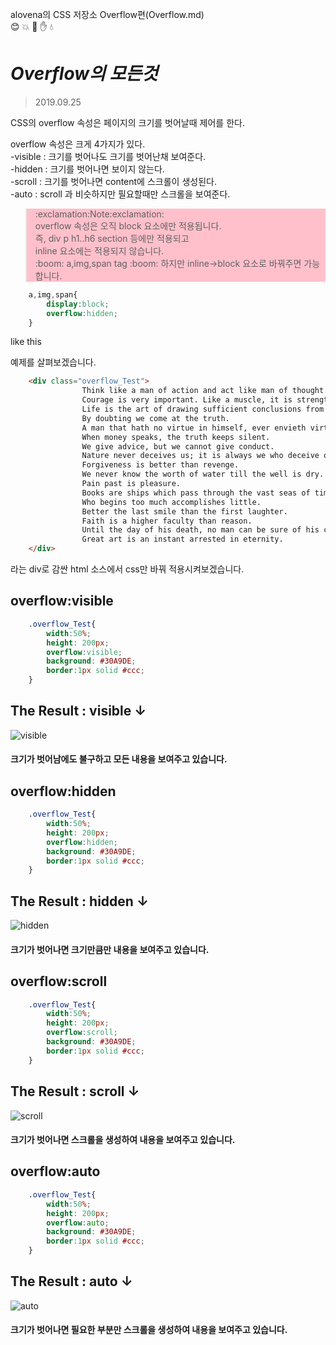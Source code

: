 alovena의 CSS 저장소 Overflow편(Overflow.md)  
:blush: :collision: :musical_note: :hand: :droplet:
# *Overflow의 모든것*
> 2019.09.25 

CSS의 overflow 속성은 페이지의 크기를 벗어날때 제어를 한다.

overflow 속성은 크게 4가지가 있다.  
-visible : 크기를 벗어나도 크기를 벗어난채 보여준다.  
-hidden : 크기를 벗어나면 보이지 않는다.  
-scroll : 크기를 벗어나면 content에 스크롤이 생성된다.  
-auto : scroll 과 비슷하지만 필요할때만 스크롤을 보여준다.  
<blockquote style="background-color:pink">
    :exclamation:Note:exclamation: </br> 
    overflow 속성은 오직 block 요소에만 적용됩니다.</br>
    즉, div p h1..h6 section 등에만 적용되고</br>
    inline 요소에는 적용되지 않습니다.</br>
    :boom: a,img,span tag :boom:
    하지만 inline->block 요소로 바꿔주면 가능합니다.</br>
</blockquote>

```css
    a,img,span{
        display:block;
        overflow:hidden;
    }
```
like this


예제를 살펴보겠습니다.
```html
    <div class="overflow_Test">
                Think like a man of action and act like man of thought.
                Courage is very important. Like a muscle, it is strengthened by use.
                Life is the art of drawing sufficient conclusions from insufficient premises.
                By doubting we come at the truth.
                A man that hath no virtue in himself, ever envieth virtue in others.
                When money speaks, the truth keeps silent.
                We give advice, but we cannot give conduct.
                Nature never deceives us; it is always we who deceive ourselves.
                Forgiveness is better than revenge.
                We never know the worth of water till the well is dry.
                Pain past is pleasure.
                Books are ships which pass through the vast seas of time.
                Who begins too much accomplishes little.
                Better the last smile than the first laughter.
                Faith is a higher faculty than reason.
                Until the day of his death, no man can be sure of his courage.
                Great art is an instant arrested in eternity.
    </div>
```
라는 div로 감싼 html 소스에서 css만 바꿔 적용시켜보겠습니다.  
## **overflow:visible**
```css
    .overflow_Test{
        width:50%;
        height: 200px;
        overflow:visible;
        background: #30A9DE;
        border:1px solid #ccc;
    }
```
## The Result : visible ↓
![visible](https://user-images.githubusercontent.com/32647144/65564997-a7c91e80-df89-11e9-8c35-ca66c3bc2db2.png)  
#### **크기가 벗어남에도 불구하고 모든 내용을 보여주고 있습니다.**

## **overflow:hidden**
```css
    .overflow_Test{
        width:50%;
        height: 200px;
        overflow:hidden;
        background: #30A9DE;
        border:1px solid #ccc;
    }
```
## The Result : hidden ↓
![hidden](https://user-images.githubusercontent.com/32647144/65564995-a7308800-df89-11e9-8e46-271a7bb6bf3f.png)  
#### **크기가 벗어나면 크기만큼만 내용을 보여주고 있습니다.** 
## **overflow:scroll**
```css
    .overflow_Test{
        width:50%;
        height: 200px;
        overflow:scroll;
        background: #30A9DE;
        border:1px solid #ccc;
    }
```
## The Result : scroll ↓
![scroll](https://user-images.githubusercontent.com/32647144/65564996-a7308800-df89-11e9-83a6-a622eedcc20d.png)  
#### **크기가 벗어나면 스크롤을 생성하여 내용을 보여주고 있습니다.**  
## **overflow:auto**
```css
    .overflow_Test{
        width:50%;
        height: 200px;
        overflow:auto;
        background: #30A9DE;
        border:1px solid #ccc;
    }
```
## The Result : auto ↓
![auto](https://user-images.githubusercontent.com/32647144/65564993-a7308800-df89-11e9-8714-9375ef0fc3cb.png)  
#### **크기가 벗어나면 필요한 부분만 스크롤을 생성하여 내용을 보여주고 있습니다.**